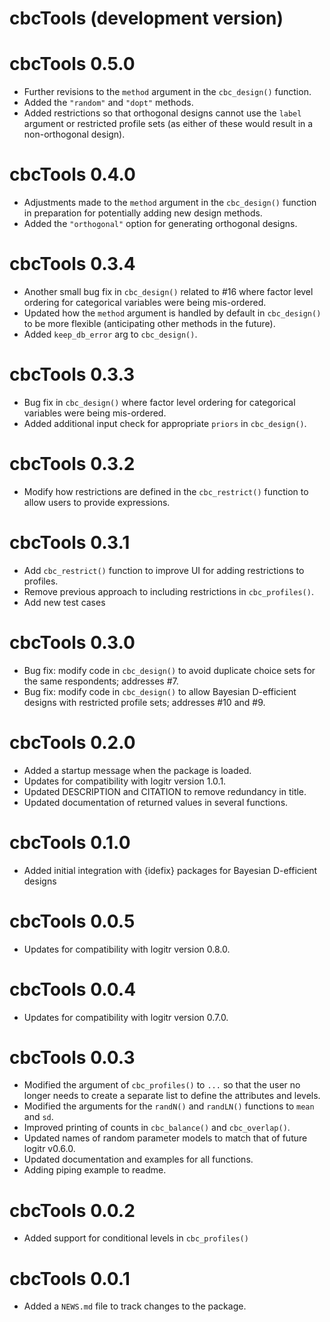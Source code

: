 # cbcTools (development version)

# cbcTools 0.5.0

- Further revisions to the `method` argument in the `cbc_design()` function.
- Added the `"random"` and `"dopt"` methods.
- Added restrictions so that orthogonal designs cannot use the `label` argument or restricted profile sets (as either of these would result in a non-orthogonal design).

# cbcTools 0.4.0

- Adjustments made to the `method` argument in the `cbc_design()` function in preparation for potentially adding new design methods.
- Added the `"orthogonal"` option for generating orthogonal designs.

# cbcTools 0.3.4

- Another small bug fix in `cbc_design()` related to #16 where factor level ordering for categorical variables were being mis-ordered.
- Updated how the `method` argument is handled by default in `cbc_design()` to be more flexible (anticipating other methods in the future).
- Added `keep_db_error` arg to `cbc_design()`.

# cbcTools 0.3.3

- Bug fix in `cbc_design()` where factor level ordering for categorical variables were being mis-ordered.
- Added additional input check for appropriate `priors` in `cbc_design()`.

# cbcTools 0.3.2

- Modify how restrictions are defined in the `cbc_restrict()` function to allow users to provide expressions.

# cbcTools 0.3.1

- Add `cbc_restrict()` function to improve UI for adding restrictions to profiles.
- Remove previous approach to including restrictions in `cbc_profiles()`.
- Add new test cases

# cbcTools 0.3.0

- Bug fix: modify code in `cbc_design()` to avoid duplicate choice sets for the same respondents; addresses #7.
- Bug fix: modify code in `cbc_design()` to allow Bayesian D-efficient designs with restricted profile sets; addresses #10 and #9.

# cbcTools 0.2.0

- Added a startup message when the package is loaded.
- Updates for compatibility with logitr version 1.0.1.
- Updated DESCRIPTION and CITATION to remove redundancy in title.
- Updated documentation of returned values in several functions.

# cbcTools 0.1.0

- Added initial integration with {idefix} packages for Bayesian D-efficient designs

# cbcTools 0.0.5

- Updates for compatibility with logitr version 0.8.0.

# cbcTools 0.0.4

- Updates for compatibility with logitr version 0.7.0.

# cbcTools 0.0.3

- Modified the argument of `cbc_profiles()` to `...` so that the user no longer needs to create a separate list to define the attributes and levels.
- Modified the arguments for the `randN()` and `randLN()` functions to `mean` and `sd`.
- Improved printing of counts in `cbc_balance()` and `cbc_overlap()`.
- Updated names of random parameter models to match that of future logitr v0.6.0.
- Updated documentation and examples for all functions.
- Adding piping example to readme.

# cbcTools 0.0.2

- Added support for conditional levels in `cbc_profiles()`

# cbcTools 0.0.1

- Added a `NEWS.md` file to track changes to the package.
